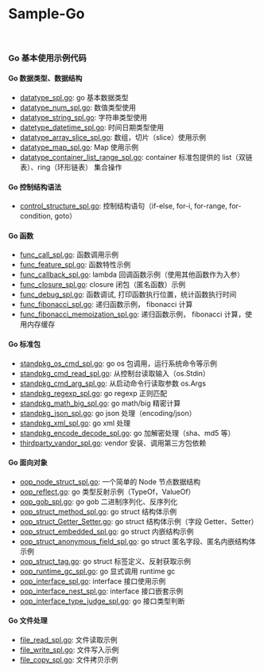 # Sample-Go

<br>

### Go 基本使用示例代码
#### Go 数据类型、数据结构
* [datatype_spl.go](./src/spl.assad/main/a1_datatype_spl.go): go 基本数据类型
* [datatype_num_spl.go](./src/spl.assad/main/a2_datatype_num_spl.go): 数值类型使用
* [datatype_string_spl.go](./src/spl.assad/main/a3_datatype_string_spl.go): 字符串类型使用
* [datetype_datetime_spl.go](./src/spl.assad/main/a4_datetype_datetime_spl.go): 时间日期类型使用
* [datatype_array_slice_spl.go](./src/spl.assad/main/a5_datatype_array_slice_spl.go): 数组，切片（slice）使用示例
* [datatype_map_spl.go](./src/spl.assad/main/a6_datatype_map_spl.go): Map 使用示例
* [datatype_container_list_range_spl.go](./src/spl.assad/main/a7_datatype_container_list_range_spl.go): container 标准包提供的 list（双链表）、ring（环形链表） 集合操作
#### Go 控制结构语法
* [control_structure_spl.go](./src/spl.assad/main/b1_control_structure_spl.go): 控制结构语句（if-else, for-i, for-range, for-condition, goto）
#### Go 函数
* [func_call_spl.go](./src/spl.assad/main/c1_func_call_spl.go): 函数调用示例
* [func_feature_spl.go](./src/spl.assad/main/c2_func_feature_spl.go): 函数特性示例
* [func_callback_spl.go](./src/spl.assad/main/c3_func_callback_spl.go): lambda 回调函数示例（使用其他函数作为入参）
* [func_closure_spl.go](./src/spl.assad/main/c4_func_closure_spl.go): closure 闭包（匿名函数）示例
* [func_debug_spl.go](./src/spl.assad/main/c5_func_debug_spl.go): 函数调试, 打印函数执行位置，统计函数执行时间
* [func_fibonacci_spl.go](./src/spl.assad/main/c6_func_fibonacci_spl.go): 递归函数示例， fibonacci 计算
* [func_fibonacci_memoization_spl.go](./src/spl.assad/main/c7_func_fibonacci_memoization_spl.go): 递归函数示例， fibonacci 计算，使用内存缓存
#### Go 标准包
* [standpkg_os_cmd_spl.go](./src/spl.assad/main/d1_standpkg_os_cmd_spl.go): go os 包调用，运行系统命令等示例
* [standpkg_cmd_read_spl.go](./src/spl.assad/main/d2_standpkg_cmd_read_spl.go): 从控制台读取输入（os.Stdin）
* [standpkg_cmd_arg_spl.go](./src/spl.assad/main/d3_standpkg_cmd_arg_spl.go): 从启动命令行读取参数 os.Args
* [standpkg_regexp_spl.go](./src/spl.assad/main/d4_standpkg_regexp_spl.go): go regexp 正则匹配
* [standpkg_math_big_spl.go](./src/spl.assad/main/d5_standpkg_math_big_spl.go): go math/big 精密计算
* [standpkg_json_spl.go](./src/spl.assad/main/d6_standpkg_json_spl.go): go json 处理（encoding/json）
* [standpkg_xml_spl.go](./src/spl.assad/main/d7_standpkg_xml_spl.go): go xml 处理
* [standpkg_encode_decode_spl.go](./src/spl.assad/main/d8_standpkg_encode_decode_spl.go): go 加解密处理（sha、md5 等）
* [thirdparty_vandor_spl.go](./src/spl.assad/main/d9_thirdparty_vandor_spl.go): vendor 安装、调用第三方包依赖
#### Go 面向对象
* [oop_node_struct_spl.go](./src/spl.assad/main/f10_oop_node_struct_spl.go): 一个简单的 Node 节点数据结构
* [oop_reflect.go](./src/spl.assad/main/f11_oop_reflect.go): go 类型反射示例（TypeOf，ValueOf）
* [oop_gob_spl.go](./src/spl.assad/main/f12_oop_gob_spl.go): go gob 二进制序列化、反序列化
* [oop_struct_method_spl.go](./src/spl.assad/main/f1_oop_struct_method_spl.go): go struct 结构体示例
* [oop_struct_Getter_Setter.go](./src/spl.assad/main/f2_oop_struct_Getter_Setter.go): go struct 结构体示例（字段 Getter、Setter）
* [oop_struct_embedded_spl.go](./src/spl.assad/main/f3_oop_struct_embedded_spl.go): go struct 内嵌结构示例
* [oop_struct_anonymous_field_spl.go](./src/spl.assad/main/f4_oop_struct_anonymous_field_spl.go): go struct 匿名字段、匿名内嵌结构体 示例
* [oop_struct_tag.go](./src/spl.assad/main/f5_oop_struct_tag.go): go struct 标签定义、反射获取示例
* [oop_runtime_gc_spl.go](./src/spl.assad/main/f6_oop_runtime_gc_spl.go): go 显式调用 runtime gc
* [oop_interface_spl.go](./src/spl.assad/main/f7_oop_interface_spl.go): interface 接口使用示例
* [oop_interface_nest_spl.go](./src/spl.assad/main/f8_oop_interface_nest_spl.go): interface 接口嵌套示例
* [oop_interface_type_judge_spl.go](./src/spl.assad/main/f9_oop_interface_type_judge_spl.go): go 接口类型判断
#### Go 文件处理
* [file_read_spl.go](./src/spl.assad/main/g1_file_read_spl.go): 文件读取示例
* [file_write_spl.go](./src/spl.assad/main/g2_file_write_spl.go): 文件写入示例
* [file_copy_spl.go](./src/spl.assad/main/g3_file_copy_spl.go): 文件拷贝示例

